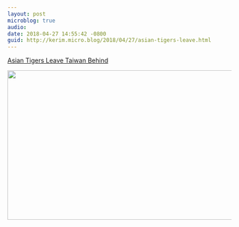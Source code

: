 ```yaml
---
layout: post
microblog: true
audio: 
date: 2018-04-27 14:55:42 -0800
guid: http://kerim.micro.blog/2018/04/27/asian-tigers-leave.html
---
```

[Asian Tigers Leave Taiwan Behind](https://www.bloomberg.com/amp/news/articles/2018-04-26/asian-tigers-leave-taiwan-behind-as-economic-fortunes-diverge)

<img src="http://micro.oxus.net/uploads/2018/e7a55eaa92.jpg" width="600" height="337" />
